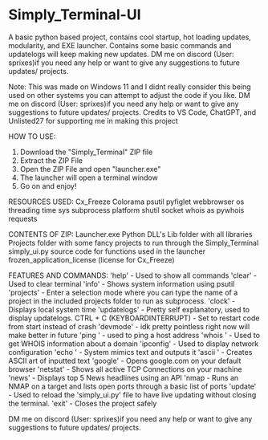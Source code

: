 # Simply_Terminal-UI
A basic python based project, contains cool startup, hot loading updates, modularity, and EXE launcher. Contains some basic commands and updatelogs will keep making new updates. DM me on discord (User: sprixes)if you need any help or want to give any suggestions to future updates/ projects. 


Note: This was made on Windows 11 and I didnt really consider this being used on other systems you can attempt to adjust the code if you like. DM me on discord (User: sprixes)if you need any help or want to give any suggestions to future updates/ projects. Credits to VS Code, ChatGPT, and Unlisted27 for supporting me in making this project

HOW TO USE:
1. Download the "Simply_Terminal" ZIP file
2. Extract the ZIP File
3. Open the ZIP File and open "launcher.exe"
4. The launcher will open a terminal window
5. Go on and enjoy!

RESOURCES USED:
Cx_Freeze
Colorama
psutil
pyfiglet
webbrowser
os
threading
time
sys
subprocess
platform
shutil
socket
whois as pywhois
requests

CONTENTS OF ZIP: 
Launcher.exe
Python DLL's
Lib folder with all libraries
Projects folder with some fancy projects to run through the Simply_Terminal
simply_ui.py source code for functions used in the launcher
frozen_application_license (license for Cx_Freeze)

FEATURES AND COMMANDS: 
'help' - Used to show all commands
'clear' - Used to clear terminal
'info' - Shows system information using psutil
'projects' - Enter a selection mode where you can type the name of a project in the included projects folder to run as subprocess.
'clock' - Displays local system time
'updatelogs' - Pretty self explanatory, used to display updatelogs.
CTRL + C (KEYBOARDINTERRUPT) - Set to restart code from start instead of crash
'devmode' - idk pretty pointless right now will make better in future
'ping <host>' - used to ping a host address
'whois <domain>' - Used to get WHOIS information about a domain
'ipconfig' - Used to display network configuration
'echo <text>' - System mimics text and outputs it
'ascii <text>' - Creates ASCII art of inputted text
'google' - Opens google.com on your default browser
'netstat' - Shows all active TCP Connections on your machine
'news' - Displays top 5 News headlines using an API
'nmap <target> <common> - Runs an NMAP on a target and lists open ports through a basic list of ports
'update' - Used to reload the 'simply_ui.py' file to have live updating without closing the terminal.
'exit' - Closes the project safely

DM me on discord (User: sprixes)if you need any help or want to give any suggestions to future updates/ projects. 
